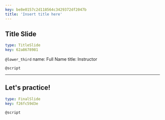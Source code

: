 ```yaml
---
key: be8e0157c2d118564c3429372df2047b
title: 'Insert title here'
---
```


## Title Slide

```yaml
type: TitleSlide
key: 62a8678981
```

`@lower_third`
name: Full Name
title: Instructor

`@script`


---

## Let's practice!

```yaml
type: FinalSlide
key: f26fc59d3e
```

`@script`
